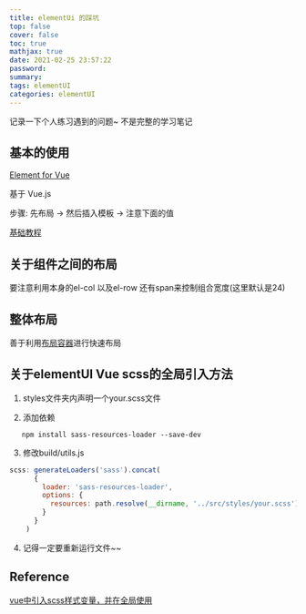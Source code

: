 ```yaml
---
title: elementUi 的踩坑
top: false
cover: false
toc: true
mathjax: true
date: 2021-02-25 23:57:22
password:
summary:
tags: elementUI
categories: elementUI
---
```


记录一下个人练习遇到的问题~ 不是完整的学习笔记

## 基本的使用

[Element for Vue](https://element.eleme.cn/#/zh-CN/component/installation)

基于 Vue.js

步骤: 先布局 -> 然后插入模板 -> 注意下面的值

[基础教程](https://wdd.js.org/vue-vue-router-elementui-stupid-simple-dashboard.html)

## 关于组件之间的布局

要注意利用本身的el-col 以及el-row 还有span来控制组合宽度(这里默认是24)

## 整体布局

善于利用[布局容器](https://element.eleme.cn/#/zh-CN/component/container)进行快速布局

## 关于elementUI Vue scss的全局引入方法

1. styles文件夹内声明一个your.scss文件

2. 添加依赖

```
   npm install sass-resources-loader --save-dev
```
3. 修改build/utils.js

```js
scss: generateLoaders('sass').concat(
      {
        loader: 'sass-resources-loader',
        options: {
          resources: path.resolve(__dirname, '../src/styles/your.scss')
        }
      }
    )
```

4. 记得一定要重新运行文件~~

## Reference

[vue中引入scss样式变量，并在全局使用](https://blog.csdn.net/m0_46156566/article/details/111387130)